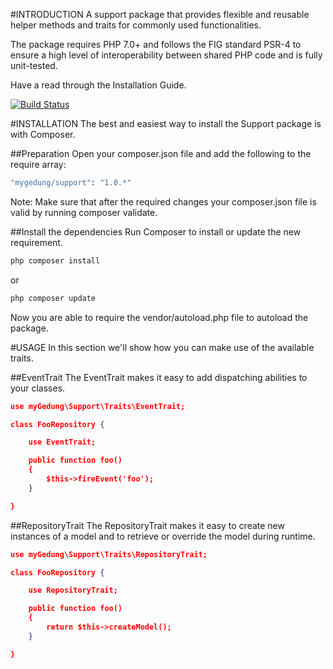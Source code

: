 #INTRODUCTION
A support package that provides flexible and reusable helper methods and traits for commonly used functionalities.

The package requires PHP 7.0+ and follows the FIG standard PSR-4 to ensure a high level of interoperability between shared PHP code and is fully unit-tested.

Have a read through the Installation Guide.

[![Build Status](https://travis-ci.org/mygedung/support.svg?branch=1.0)](https://travis-ci.org/mygedung/support)

#INSTALLATION
The best and easiest way to install the Support package is with Composer.

##Preparation
Open your composer.json file and add the following to the require array:

``` bash
"mygedung/support": "1.0.*"
```

Note: Make sure that after the required changes your composer.json file is valid by running composer validate.

##Install the dependencies
Run Composer to install or update the new requirement.

``` bash
php composer install
```

or

``` bash
php composer update
```

Now you are able to require the vendor/autoload.php file to autoload the package.

#USAGE
In this section we'll show how you can make use of the available traits.

##EventTrait
The EventTrait makes it easy to add dispatching abilities to your classes.

``` json
use myGedung\Support\Traits\EventTrait;

class FooRepository {

    use EventTrait;

    public function foo()
    {
        $this->fireEvent('foo');
    }

}
```

##RepositoryTrait
The RepositoryTrait makes it easy to create new instances of a model and to retrieve or override the model during runtime.

``` json
use myGedung\Support\Traits\RepositoryTrait;

class FooRepository {

    use RepositoryTrait;

    public function foo()
    {
        return $this->createModel();
    }

}
```

